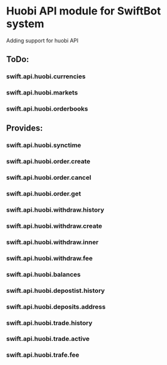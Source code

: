 # Huobi API module for SwiftBot system

Adding support for huobi API


## ToDo:
### swift.api.huobi.currencies
### swift.api.huobi.markets
### swift.api.huobi.orderbooks

## Provides:
### swift.api.huobi.synctime

### swift.api.huobi.order.create
### swift.api.huobi.order.cancel
### swift.api.huobi.order.get
### swift.api.huobi.withdraw.history
### swift.api.huobi.withdraw.create
### swift.api.huobi.withdraw.inner
### swift.api.huobi.withdraw.fee
### swift.api.huobi.balances
### swift.api.huobi.depostist.history
### swift.api.huobi.deposits.address
### swift.api.huobi.trade.history
### swift.api.huobi.trade.active
### swift.api.huobi.trafe.fee

